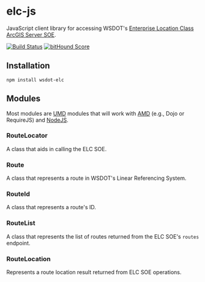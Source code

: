 elc-js
======

JavaScript client library for accessing WSDOT's [Enterprise Location Class ArcGIS Server SOE].

[![Build Status](https://travis-ci.org/WSDOT-GIS/elc-js.svg)](https://travis-ci.org/WSDOT-GIS/elc-js)
[![bitHound Score](https://www.bithound.io/github/WSDOT-GIS/elc-js/badges/score.svg)](https://www.bithound.io/github/WSDOT-GIS/elc-js)

## Installation ##

```console
npm install wsdot-elc
```

<!--
This package is registered with [Bower] with the name `wsdot-route-locator`.

Once you have [Bower] installed on your system, you can run the following command at the command line to download the package and all dependencies to your project.

    $ bower install wsdot-route-locator --save

-->

## Modules ##

Most modules are [UMD] modules that will work with  [AMD] (e.g., Dojo or RequireJS) and [NodeJS].

### RouteLocator ###

A class that aids in calling the ELC SOE.

### Route ###

A class that represents a route in WSDOT's Linear Referencing System.

### RouteId ###

A class that represents a route's ID.

### RouteList ###

A class that represents the list of routes returned from the ELC SOE's `routes` endpoint.

### RouteLocation ###

Represents a route location result returned from ELC SOE operations.

[AMD]:https://github.com/amdjs/amdjs-api/wiki/AMD
[ArcGIS API for JavaScript]:http://js.arcgis.com
[Bower]:http://bower.io
[Enterprise Location Class ArcGIS Server SOE]:http://data.wsdot.wa.gov/arcgis/rest/services/Shared/ElcRestSOE/MapServer/exts/ElcRestSoe/
[UMD]:https://github.com/umdjs/umd
[NodeJS]:https://nodejs.org
[Package Installer]:https://visualstudiogallery.msdn.microsoft.com/753b9720-1638-4f9a-ad8d-2c45a410fd74?SRC=VSIDE